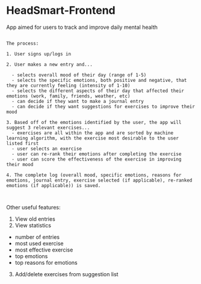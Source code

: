 # HeadSmart-Frontend
App aimed for users to track and improve daily mental health

~~~~~

The process:

1. User signs up/logs in

2. User makes a new entry and...

  - selects overall mood of their day (range of 1-5)
  - selects the specific emotions, both positive and negative, that they are currently feeling (intensity of 1-10)
  - selects the different aspects of their day that affected their emotions (work, family, friends, weather, etc)
  - can decide if they want to make a journal entry
  - can decide if they want suggestions for exercises to improve their mood
  
3. Based off of the emotions identified by the user, the app will suggest 3 relevant exercises...
  - exercises are all within the app and are sorted by machine learning algorithm, with the exercise most desirable to the user listed first
  - user selects an exercise
  - user can re-rank their emotions after completing the exercise
  - user can score the effectiveness of the exercise in improving their mood
  
4. The complete log (overall mood, specific emotions, reasons for emotions, journal entry, exercise selected (if applicable), re-ranked emotions (if applicable)) is saved. 
 
 
 ~~~~~
  

Other useful features:

1. View old entries
2. View statistics
  - number of entries
  - most used exercise
  - most effective exercise
  - top emotions 
  - top reasons for emotions
3. Add/delete exercises from suggestion list
